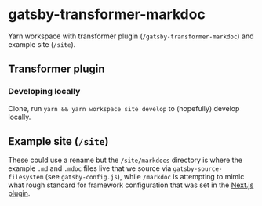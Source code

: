 # gatsby-transformer-markdoc

Yarn workspace with transformer plugin (`/gatsby-transformer-markdoc`) and example site (`/site`).

## Transformer plugin

### Developing locally

Clone, run `yarn && yarn workspace site develop` to (hopefully) develop locally.

## Example site (`/site`)

These could use a rename but the `/site/markdocs` directory is where the example `.md` and `.mdoc` files live that we source via `gatsby-source-filesystem` (see `gatsby-config.js`), while `/markdoc` is attempting to mimic what rough standard for framework configuration that was set in the [Next.js plugin](https://markdoc.dev/docs/nextjs#schema-customization).
